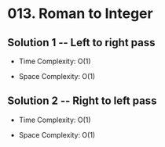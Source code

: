 # 013. Roman to Integer

## Solution 1 -- Left to right pass

* Time Complexity: O(1)

* Space Complexity: O(1)

## Solution 2 -- Right to left pass

* Time Complexity: O(1)

* Space Complexity: O(1)
